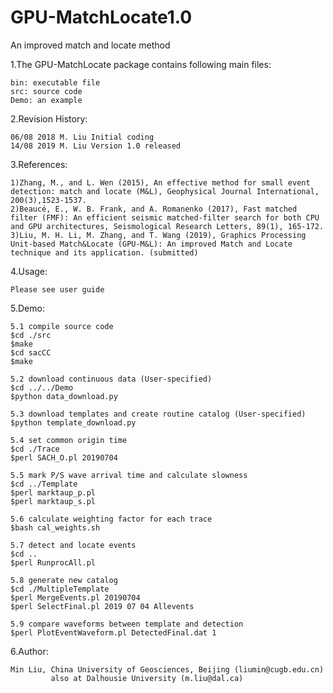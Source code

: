 # GPU-MatchLocate1.0
An improved match and locate method

1.The GPU-MatchLocate package contains following main files:

	bin: executable file
	src: source code
	Demo: an example

2.Revision History:

	06/08 2018 M. Liu Initial coding
	14/08 2019 M. Liu Version 1.0 released


3.References:

	1)Zhang, M., and L. Wen (2015), An effective method for small event detection: match and locate (M&L), Geophysical Journal International, 200(3),1523-1537.
	2)Beaucé, E., W. B. Frank, and A. Romanenko (2017), Fast matched filter (FMF): An efficient seismic matched‐filter search for both CPU and GPU architectures, Seismological Research Letters, 89(1), 165-172.
	3)Liu, M. H. Li, M. Zhang, and T. Wang (2019), Graphics Processing Unit-based Match&Locate (GPU-M&L): An improved Match and Locate technique and its application. (submitted)

4.Usage:

	Please see user guide

5.Demo:
        
	5.1 compile source code
	$cd ./src
	$make
	$cd sacCC
	$make

  	5.2 download continuous data (User-specified)
	$cd ../../Demo
	$python data_download.py

	5.3 download templates and create routine catalog (User-specified)
	$python template_download.py

	5.4 set common origin time
	$cd ./Trace
	$perl SACH_O.pl 20190704

	5.5 mark P/S wave arrival time and calculate slowness
	$cd ../Template
	$perl marktaup_p.pl
	$perl marktaup_s.pl

	5.6 calculate weighting factor for each trace
	$bash cal_weights.sh

	5.7 detect and locate events
	$cd ..
	$perl RunprocAll.pl

	5.8 generate new catalog
	$cd ./MultipleTemplate
	$perl MergeEvents.pl 20190704
	$perl SelectFinal.pl 2019 07 04 Allevents

	5.9 compare waveforms between template and detection
	$perl PlotEventWaveform.pl DetectedFinal.dat 1

6.Author:

	Min Liu, China University of Geosciences, Beijing (liumin@cugb.edu.cn)
             also at Dalhousie University (m.liu@dal.ca)
